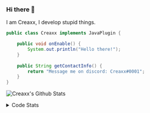 ### Hi there 👋

I am Creaxx, I develop stupid things. 

```java
public class Creaxx implements JavaPlugin {

    public void onEnable() {
        System.out.println("Hello there!");
    }
    
    public String getContactInfo() {
        return "Message me on discord: Creaxx#0001";
    }
}
```

![Creaxx's Github Stats](https://github-readme-stats.vercel.app/api?username=CreaxxOG&show_icons=true&theme=dark&count_private=true)

<details>
  <summary>Code Stats</summary>

<!--START_SECTION:waka-->
![Code Time](http://img.shields.io/badge/Code%20Time-1%2C038%20hrs%2037%20mins-blue)

![Lines of code](https://img.shields.io/badge/From%20Hello%20World%20I%27ve%20Written-166%20lines%20of%20code-blue)

**🐱 My GitHub Data** 

> 🏆 1,003 Contributions in the Year 2022
 > 
> 📦 66.2 kB Used in GitHub's Storage 
 > 
> 🚫 Not Opted to Hire
 > 
> 📜 4 Public Repositories 
 > 
> 🔑 2 Private Repositories  
 > 
**I'm an Early 🐤** 

```text
🌞 Morning    44 commits     █░░░░░░░░░░░░░░░░░░░░░░░░   6.61% 
🌆 Daytime    313 commits    ███████████░░░░░░░░░░░░░░   47.0% 
🌃 Evening    296 commits    ███████████░░░░░░░░░░░░░░   44.44% 
🌙 Night      13 commits     ░░░░░░░░░░░░░░░░░░░░░░░░░   1.95%

```
📅 **I'm Most Productive on Saturday** 

```text
Monday       66 commits     ██░░░░░░░░░░░░░░░░░░░░░░░   9.91% 
Tuesday      83 commits     ███░░░░░░░░░░░░░░░░░░░░░░   12.46% 
Wednesday    78 commits     ███░░░░░░░░░░░░░░░░░░░░░░   11.71% 
Thursday     115 commits    ████░░░░░░░░░░░░░░░░░░░░░   17.27% 
Friday       67 commits     ██░░░░░░░░░░░░░░░░░░░░░░░   10.06% 
Saturday     170 commits    ██████░░░░░░░░░░░░░░░░░░░   25.53% 
Sunday       87 commits     ███░░░░░░░░░░░░░░░░░░░░░░   13.06%

```


📊 **This Week I Spent My Time On** 

```text
💬 Programming Languages: 
Java                     9 hrs 14 mins       ███████████████████████░░   93.16% 
XML                      35 mins             █░░░░░░░░░░░░░░░░░░░░░░░░   5.94% 
GitIgnore file           4 mins              ░░░░░░░░░░░░░░░░░░░░░░░░░   0.68% 
Kotlin                   0 secs              ░░░░░░░░░░░░░░░░░░░░░░░░░   0.09% 
YAML                     0 secs              ░░░░░░░░░░░░░░░░░░░░░░░░░   0.09%

🔥 Editors: 
IntelliJ                 9 hrs 55 mins       █████████████████████████   100.0%

```

**I Mostly Code in Java** 

```text
Java                     13 repos            ███████████████████░░░░░░   76.47% 
Kotlin                   3 repos             ████░░░░░░░░░░░░░░░░░░░░░   17.65% 
EJS                      1 repo              █░░░░░░░░░░░░░░░░░░░░░░░░   5.88%

```



 Last Updated on 28/12/2022 01:35:59 UTC
<!--END_SECTION:waka-->
</details>

